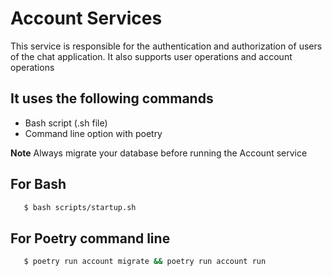 # Account Services

This service is responsible for the authentication and authorization of users of the chat application. It also supports user operations and account operations

## It uses the following commands

- Bash script (.sh file)
- Command line option with poetry

**Note** Always migrate your database before running the Account service

## For Bash

```bash
   $ bash scripts/startup.sh
```

## For Poetry command line

```bash
   $ poetry run account migrate && poetry run account run
```
